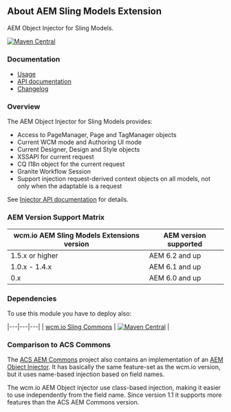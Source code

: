 ## About AEM Sling Models Extension

AEM Object Injector for Sling Models.

[![Maven Central](https://maven-badges.herokuapp.com/maven-central/io.wcm/io.wcm.sling.models/badge.svg)](https://maven-badges.herokuapp.com/maven-central/io.wcm/io.wcm.sling.models)


### Documentation

* [Usage][usage]
* [API documentation][apidocs]
* [Changelog][changelog]


### Overview

The AEM Object Injector for Sling Models provides:

* Access to PageManager, Page and TagManager objects
* Current WCM mode and Authoring UI mode
* Current Designer, Design and Style objects
* XSSAPI for current request
* CQ I18n object for the current request
* Granite Workflow Session
* Support injection request-derived context objects on all models, not only when the adaptable is a request

See [Injector API documentation][apidocs-aemobjectinjector] for details.


### AEM Version Support Matrix

|wcm.io AEM Sling Models Extensions version |AEM version supported
|-------------------------------------------|----------------------
|1.5.x or higher                            |AEM 6.2 and up
|1.0.x - 1.4.x                              |AEM 6.1 and up
|0.x                                        |AEM 6.0 and up


### Dependencies

To use this module you have to deploy also:

|---|---|---|
| [wcm.io Sling Commons](https://maven-badges.herokuapp.com/maven-central/io.wcm/io.wcm.sling.commons) | [![Maven Central](https://maven-badges.herokuapp.com/maven-central/io.wcm/io.wcm.sling.commons/badge.svg)](https://maven-badges.herokuapp.com/maven-central/io.wcm/io.wcm.sling.commons) |


### Comparison to ACS Commons

The [ACS AEM Commons][acs-commons] project also contains an implementation of an [AEM Object Injector][acs-commons-aem-object-injrecotr].
It has basically the same feature-set as the wcm.io version, but it uses name-based injection based on field names.

The wcm.io AEM Object injector use class-based injection, making it easier to use independently from the field name. Since version 1.1 it supports more features than the ACS AEM Commons version.


[usage]: usage.html
[apidocs]: apidocs/
[apidocs-aemobjectinjector]: apidocs/io/wcm/sling/models/annotations/AemObject.html
[changelog]: changes-report.html
[acs-commons]: http://adobe-consulting-services.github.io/acs-aem-commons/
[acs-commons-aem-object-injrecotr]: http://adobe-consulting-services.github.io/acs-aem-commons/features/aem-sling-models-injectors.html
